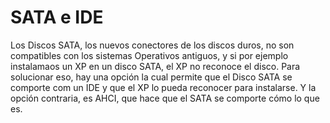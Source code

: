 # SATA e IDE


Los Discos SATA, los nuevos conectores de los discos duros, no son compatibles con los sistemas Operativos antiguos, y si por ejemplo instalamaos un XP en un disco SATA, el XP no reconoce el disco. Para solucionar eso, hay una opción la cual permite que el Disco SATA se comporte com un IDE y que el XP lo pueda reconocer para instalarse. Y la opción contraria, es AHCI, que hace que el SATA se comporte cómo lo que es.
